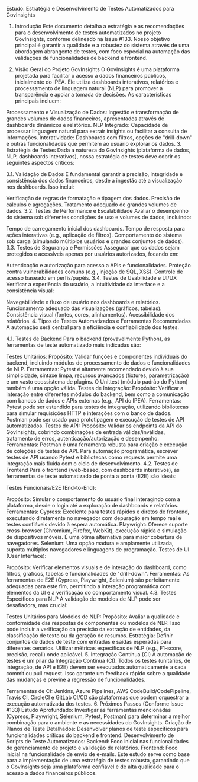 Estudo: Estratégia e Desenvolvimento de Testes Automatizados para GovInsights
1. Introdução
Este documento detalha a estratégia e as recomendações para o desenvolvimento de testes automatizados no projeto GovInsights, conforme delineado na Issue #133. Nosso objetivo principal é garantir a qualidade e a robustez do sistema através de uma abordagem abrangente de testes, com foco especial na automação das validações de funcionalidades de backend e frontend.

2. Visão Geral do Projeto GovInsights
O GovInsights é uma plataforma projetada para facilitar o acesso a dados financeiros públicos, inicialmente do IPEA. Ele utiliza dashboards interativos, relatórios e processamento de linguagem natural (NLP) para promover a transparência e apoiar a tomada de decisões. As características principais incluem:

Processamento e Visualização de Dados: Ingestão e transformação de grandes volumes de dados financeiros, apresentados através de dashboards dinâmicos e relatórios.
NLP Integrado: Capacidade de processar linguagem natural para extrair insights ou facilitar a consulta de informações.
Interatividade: Dashboards com filtros, opções de "drill-down" e outras funcionalidades que permitem ao usuário explorar os dados.
3. Estratégia de Testes
Dada a natureza do GovInsights (plataforma de dados, NLP, dashboards interativos), nossa estratégia de testes deve cobrir os seguintes aspectos críticos:

3.1. Validação de Dados
É fundamental garantir a precisão, integridade e consistência dos dados financeiros, desde a ingestão até a visualização nos dashboards. Isso inclui:

Verificação de regras de formatação e tipagem dos dados.
Precisão de cálculos e agregações.
Tratamento adequado de grandes volumes de dados.
3.2. Testes de Performance e Escalabilidade
Avaliar o desempenho do sistema sob diferentes condições de uso e volumes de dados, incluindo:

Tempo de carregamento inicial dos dashboards.
Tempo de resposta para ações interativas (e.g., aplicação de filtros).
Comportamento do sistema sob carga (simulando múltiplos usuários e grandes conjuntos de dados).
3.3. Testes de Segurança e Permissões
Assegurar que os dados sejam protegidos e acessíveis apenas por usuários autorizados, focando em:

Autenticação e autorização para acesso a APIs e funcionalidades.
Proteção contra vulnerabilidades comuns (e.g., injeção de SQL, XSS).
Controle de acesso baseado em perfis/papéis.
3.4. Testes de Usabilidade e UI/UX
Verificar a experiência do usuário, a intuitividade da interface e a consistência visual:

Navegabilidade e fluxo de usuário nos dashboards e relatórios.
Funcionamento adequado das visualizações (gráficos, tabelas).
Consistência visual (fontes, cores, alinhamentos).
Acessibilidade dos relatórios.
4. Tipos de Testes Automatizados e Ferramentas Recomendadas
A automação será central para a eficiência e confiabilidade dos testes.

4.1. Testes de Backend
Para o backend (provavelmente Python), as ferramentas de teste automatizado mais indicadas são:

Testes Unitários:
Propósito: Validar funções e componentes individuais do backend, incluindo módulos de processamento de dados e funcionalidades de NLP.
Ferramentas: Pytest é altamente recomendado devido à sua simplicidade, sintaxe limpa, recursos avançados (fixtures, parametrização) e um vasto ecossistema de plugins. O Unittest (módulo padrão do Python) também é uma opção válida.
Testes de Integração:
Propósito: Verificar a interação entre diferentes módulos do backend, bem como a comunicação com bancos de dados e APIs externas (e.g., API do IPEA).
Ferramentas: Pytest pode ser estendido para testes de integração, utilizando bibliotecas para simular requisições HTTP e interações com o banco de dados. Postman pode ser usado para prototipagem e execução de testes de API automatizados.
Testes de API:
Propósito: Validar os endpoints da API do GovInsights, cobrindo combinações de entrada válidas/inválidas, tratamento de erros, autenticação/autorização e desempenho.
Ferramentas: Postman é uma ferramenta robusta para criação e execução de coleções de testes de API. Para automação programática, escrever testes de API usando Pytest e bibliotecas como requests permite uma integração mais fluida com o ciclo de desenvolvimento.
4.2. Testes de Frontend
Para o frontend (web-based, com dashboards interativos), as ferramentas de teste automatizado de ponta a ponta (E2E) são ideais:

Testes Funcionais/E2E (End-to-End):

Propósito: Simular o comportamento do usuário final interagindo com a plataforma, desde o login até a exploração de dashboards e relatórios.
Ferramentas:
Cypress: Excelente para testes rápidos e diretos de frontend, executando diretamente no navegador com depuração em tempo real e testes confiáveis devido à espera automática.
Playwright: Oferece suporte cross-browser (Chromium, Firefox, WebKit), execução rápida e simulação de dispositivos móveis. É uma ótima alternativa para maior cobertura de navegadores.
Selenium: Uma opção madura e amplamente utilizada, suporta múltiplos navegadores e linguagens de programação.
Testes de UI (User Interface):

Propósito: Verificar elementos visuais e de interação do dashboard, como filtros, gráficos, tabelas e funcionalidades de "drill-down".
Ferramentas: As ferramentas de E2E (Cypress, Playwright, Selenium) são perfeitamente adequadas para este fim, permitindo a interação programática com elementos da UI e a verificação do comportamento visual.
4.3. Testes Específicos para NLP
A validação de modelos de NLP pode ser desafiadora, mas crucial:

Testes Unitários para Modelos de NLP:
Propósito: Avaliar a qualidade e conformidade das respostas de componentes ou modelos de NLP. Isso pode incluir a verificação da precisão da extração de entidades, da classificação de texto ou da geração de resumos.
Estratégia: Definir conjuntos de dados de teste com entradas e saídas esperadas para diferentes cenários. Utilizar métricas específicas de NLP (e.g., F1-score, precisão, recall) onde aplicável.
5. Integração Contínua (CI)
A automação de testes é um pilar da Integração Contínua (CI). Todos os testes (unitários, de integração, de API e E2E) devem ser executados automaticamente a cada commit ou pull request. Isso garante um feedback rápido sobre a qualidade das mudanças e previne a regressão de funcionalidades.

Ferramentas de CI: Jenkins, Azure Pipelines, AWS CodeBuild/CodePipeline, Travis CI, CircleCI e GitLab CI/CD são plataformas que podem orquestrar a execução automatizada dos testes.
6. Próximos Passos (Conforme Issue #133)
Estudo Aprofundado: Investigar as ferramentas mencionadas (Cypress, Playwright, Selenium, Pytest, Postman) para determinar a melhor combinação para o ambiente e as necessidades do GovInsights.
Criação de Planos de Teste Detalhados: Desenvolver planos de teste específicos para funcionalidades críticas do backend e frontend.
Desenvolvimento de Scripts de Teste Automatizados:
Backend: Foco inicial nas funcionalidades de gerenciamento de projeto e validação de relatórios.
Frontend: Foco inicial na funcionalidade de envio de e-mails.
Este estudo serve como base para a implementação de uma estratégia de testes robusta, garantindo que o GovInsights seja uma plataforma confiável e de alta qualidade para o acesso a dados financeiros públicos.